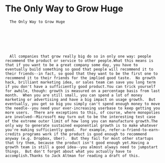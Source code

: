 # The Only Way to Grow Huge


    
  
    

    
      The Only Way to Grow Huge

      
    
  

  
    
      All companies that grow really big do so in only one way: people recommend the product or service to other people.What this means is that if you want to be a great company some day, you have to eventually build something so good that people will recommend it to their friends--in fact, so good that they want to be the first one to recommend it to their friends for the implied good taste.  No growth hack, brilliant marketing idea, or sales team can save you long term if you don't have a sufficiently good product.You can trick yourself for awhile, though: growth is measured on a percentage basis from last month.  When you are still small, you can spend a lot of money marketing or advertising and have a big impact on usage growth.  But eventually, you get so big you simply can't spend enough money to move the needle--you need your ever-increasing userbase to keep getting you more users.  There are exceptions to this, of course, where monopolies are involved--Microsoft may turn out to be the interesting test case of the extreme outer limit of how long you can manufacture growth.The only way to generate sustained exponential growth is to make whatever you're making sufficiently good.  For example, refer-a-friend-to-earn-credits programs work if the product is good enough to recommend anyway (e.g. Dropbox, Uber).  But they fail for most other startups that try them, because the product isn't good enough yet.Having a growth team is still a good idea--you almost always need to jumpstart things.  But don't forget about what you actually have to accomplish.Thanks to Jack Altman for reading a draft of this.
    
  


  
